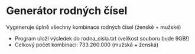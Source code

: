 # Generátor rodných čísel
Vygeneruje úplně všechny kombinace rodných čísel (ženské + mužské)

- Program uloží výsledek do rodna_cisla.txt (velikost souboru bude 9GB!)
- Celkový počet kombinací: 733.260.000 (mužská + ženská)
